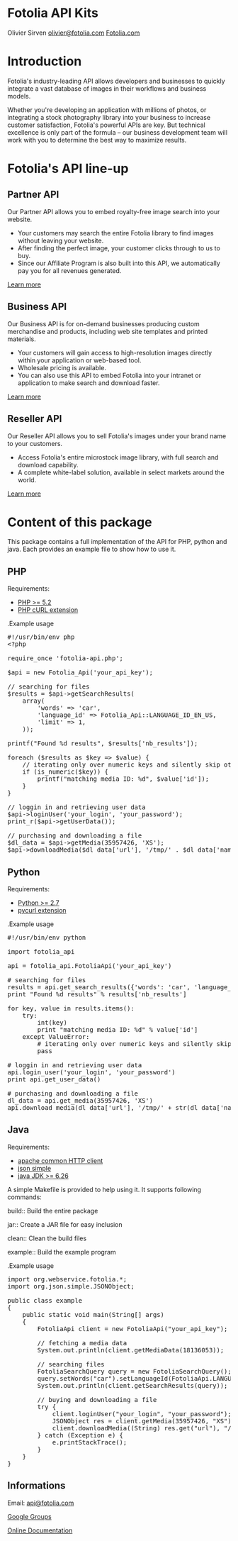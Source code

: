 Fotolia API Kits
================
Olivier Sirven <olivier@fotolia.com>
[Fotolia.com](http://www.fotolia.com/ "Fotolia")

Introduction
============
Fotolia's industry-leading API allows developers and businesses to
quickly integrate a vast database of images in their workflows and
business models.

Whether you're developing an application with millions of photos, or
integrating a stock photography library into your business to increase
customer satisfaction, Fotolia's powerful APIs are key. But technical
excellence is only part of the formula – our business development team
will work with you to determine the best way to maximize results.

Fotolia's API line-up
=====================

Partner API
-----------
Our Partner API allows you to embed royalty-free image search into
your website.

* Your customers may search the entire Fotolia library to find images
  without leaving your website.
* After finding the perfect image, your customer clicks through to us to
  buy.
* Since our Affiliate Program is also built into this API, we
  automatically pay you for all revenues generated.

[Learn more](http://www.fotolia.com/Services/API/Partner "Fotolia Partner API")

Business API
------------
Our Business API is for on-demand businesses producing custom
merchandise and products, including web site templates and printed
materials.

* Your customers will gain access to high-resolution images directly
  within your application or web-based tool.
* Wholesale pricing is available.
* You can also use this API to embed Fotolia into your intranet or
  application to make search and download faster.

[Learn more](http://www.fotolia.com/Services/API/Business "Fotolia Business API")

Reseller API
------------
Our Reseller API allows you to sell Fotolia's images under your brand name to your customers.

* Access Fotolia's entire microstock image library, with full search
  and download capability.
* A complete white-label solution, available in select markets around
  the world.

[Learn more](http://www.fotolia.com/Services/API/Reseller "Fotolia Reseller API")

Content of this package
=======================

This package contains a full implementation of the API for PHP, python
and java. Each provides an example file to show how to use it.

PHP
---

Requirements:

* [PHP >= 5.2](http://www.php.net)
* [PHP cURL extension](http://www.php.net/curl)

.Example usage

<pre>
#!/usr/bin/env php
&lt;?php

require_once 'fotolia-api.php';

$api = new Fotolia_Api('your_api_key');

// searching for files
$results = $api->getSearchResults(
    array(
        'words' => 'car',
        'language_id' => Fotolia_Api::LANGUAGE_ID_EN_US,
        'limit' => 1,
    ));

printf("Found %d results", $results['nb_results']);

foreach ($results as $key => $value) {
    // iterating only over numeric keys and silently skip other keys
    if (is_numeric($key)) {
        printf("matching media ID: %d", $value['id']);
    }
}

// loggin in and retrieving user data
$api->loginUser('your_login', 'your_password');
print_r($api->getUserData());

// purchasing and downloading a file
$dl_data = $api->getMedia(35957426, 'XS');
$api->downloadMedia($dl_data['url'], '/tmp/' . $dl_data['name']);
</pre>

Python
------

Requirements:

* [Python >= 2.7](http://python.org/)
* [pycurl extension](http://pycurl.sourceforge.net/)


.Example usage

<pre>
#!/usr/bin/env python

import fotolia_api

api = fotolia_api.FotoliaApi('your_api_key')

# searching for files
results = api.get_search_results({'words': 'car', 'language_id': fotolia_api.LANGUAGE_ID_EN_US, 'limit': 1})
print "Found %d results" % results['nb_results']

for key, value in results.items():
    try:
        int(key)
        print "matching media ID: %d" % value['id']
    except ValueError:
        # iterating only over numeric keys and silently skip other keys
        pass

# loggin in and retrieving user data
api.login_user('your_login', 'your_password')
print api.get_user_data()

# purchasing and downloading a file
dl_data = api.get_media(35957426, 'XS')
api.download_media(dl_data['url'], '/tmp/' + str(dl_data['name']))
</pre>

Java
----

Requirements:

* [apache common HTTP client](http://hc.apache.org)
* [json simple](http://code.google.com/p/json-simple/)
* [java JDK >= 6.26](http://www.java.com)

A simple Makefile is provided to help using it. It supports following
commands:

build::
  Build the entire package

jar::
  Create a JAR file for easy inclusion

clean::
  Clean the build files

example::
  Build the example program

.Example usage

<pre>
import org.webservice.fotolia.*;
import org.json.simple.JSONObject;

public class example
{
    public static void main(String[] args)
    {
        FotoliaApi client = new FotoliaApi("your_api_key");

        // fetching a media data
        System.out.println(client.getMediaData(18136053));

        // searching files
        FotoliaSearchQuery query = new FotoliaSearchQuery();
        query.setWords("car").setLanguageId(FotoliaApi.LANGUAGE_ID_EN_US).setLimit(1);
        System.out.println(client.getSearchResults(query));

        // buying and downloading a file
        try {
            client.loginUser("your_login", "your_password");
            JSONObject res = client.getMedia(35957426, "XS");
            client.downloadMedia((String) res.get("url"), "/tmp/" + (String) res.get("name"));
        } catch (Exception e) {
            e.printStackTrace();
        }
    }
}
</pre>

Informations
------------
Email: api@fotolia.com

[Google Groups](http://groups.google.com/group/FotoliaAPI?pli=1 "Fotolia API Google Group")

[Online Documentation](http://us.fotolia.com/Services/API/Rest/Documentation "Fotolia REST API Documentation")
